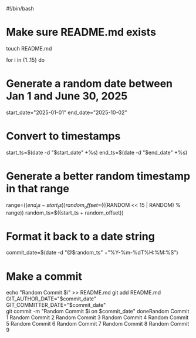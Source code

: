 #!/bin/bash

# Make sure README.md exists
touch README.md

for i in {1..15}
do
  # Generate a random date between Jan 1 and June 30, 2025
  start_date="2025-01-01"
  end_date="2025-10-02"

  # Convert to timestamps
  start_ts=$(date -d "$start_date" +%s)
  end_ts=$(date -d "$end_date" +%s)

  # Generate a better random timestamp in that range
  range=$((end_ts - start_ts))
  random_offset=$(((RANDOM << 15 | RANDOM) % range))
  random_ts=$((start_ts + random_offset))

  # Format it back to a date string
  commit_date=$(date -d "@$random_ts" +"%Y-%m-%dT%H:%M:%S")

  # Make a commit
  echo "Random Commit $i" >> README.md
  git add README.md
  GIT_AUTHOR_DATE="$commit_date" GIT_COMMITTER_DATE="$commit_date" \
  git commit -m "Random Commit $i on $commit_date"
doneRandom Commit 1
Random Commit 2
Random Commit 3
Random Commit 4
Random Commit 5
Random Commit 6
Random Commit 7
Random Commit 8
Random Commit 9
